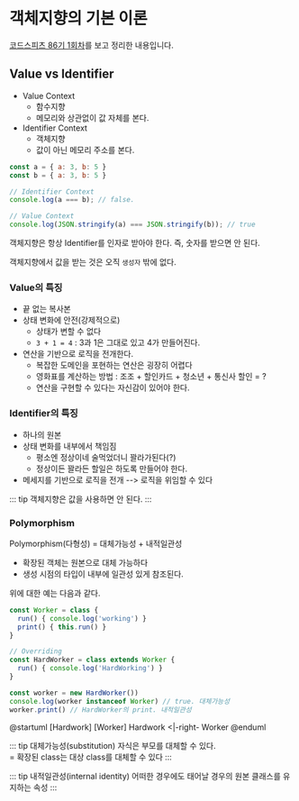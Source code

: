 # 객체지향의 기본 이론

[코드스피츠 86기 1회차](https://www.youtube.com/watch?v=E9NZ0YEZrYU&t=3914s)를 보고 정리한 내용입니다.

## Value vs Identifier

- Value Context
  - 함수지향
  - 메모리와 상관없이 값 자체를 본다.
- Identifier Context
  - 객체지향
  - 값이 아닌 메모리 주소를 본다.

```js
const a = { a: 3, b: 5 }
const b = { a: 3, b: 5 }

// Identifier Context
console.log(a === b); // false.

// Value Context
console.log(JSON.stringify(a) === JSON.stringify(b)); // true
```

객체지향은 항상 Identifier를 인자로 받아야 한다. 즉, 숫자를 받으면 안 된다.

객체지향에서 값을 받는 것은 오직 `생성자` 밖에 없다.

### Value의 특징

- 끝 없는 복사본
- 상태 변화에 안전(강제적으로)
  - 상태가 변할 수 없다
  - `3 + 1 = 4` : 3과 1은 그대로 있고 4가 만들어진다.
- 연산을 기반으로 로직을 전개한다.
  - 복잡한 도메인을 포현하는 연산은 굉장히 어렵다
  - 영화표를 계산하는 방법 : 조조 + 할인카드 + 청소년 + 통신사 할인 = ?
  - 연산을 구현할 수 있다는 자신감이 있어야 한다.

### Identifier의 특징

- 하나의 원본
- 상태 변화를 내부에서 책임짐
  - 평소엔 정상이네 술먹었더니 꽐라가된다(?)
  - 정상이든 꽐라든 할일은 하도록 만들어야 한다.
- 메세지를 기반으로 로직을 전개 --> 로직을 위임할 수 있다

::: tip
객체지향은 값을 사용하면 안 된다.
:::

### Polymorphism

Polymorphism(다형성) = 대체가능성 + 내적일관성

- 확장된 객체는 원본으로 대체 가능하다
- 생성 시점의 타입이 내부에 일관성 있게 참조된다.

위에 대한 예는 다음과 같다.

``` js
const Worker = class {
  run() { console.log('working') }
  print() { this.run() }
}

// Overriding
const HardWorker = class extends Worker {
  run() { console.log('HardWorking') }
}

const worker = new HardWorker())
console.log(worker instanceof Worker) // true. 대체가능성
worker.print() // HardWorker의 print. 내적일관성
```
@startuml
[Hardwork]
[Worker]
Hardwork <|-right- Worker 
@enduml

::: tip 대체가능성(substitution)
자식은 부모를 대체할 수 있다.\
= 확장된 class는 대상 class를 대체할 수 있다
:::

::: tip 내적일관성(internal identity)
어떠한 경우에도 태어날 경우의 원본 클래스를 유지하는 속성
:::
